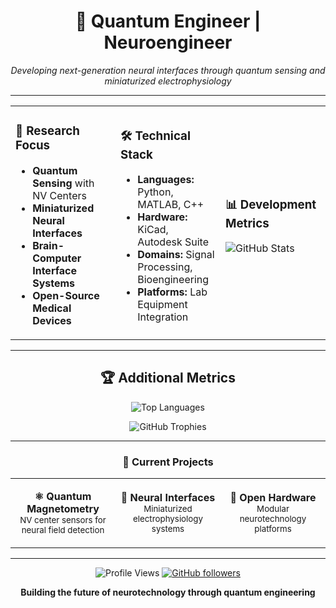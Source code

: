 <div align="center">

# 🧬 Quantum Engineer | Neuroengineer

*Developing next-generation neural interfaces through quantum sensing and miniaturized electrophysiology*

</div>

---

<table>
<tr>
<td width="33%">

### 🔬 Research Focus
- **Quantum Sensing** with NV Centers
- **Miniaturized Neural Interfaces**
- **Brain-Computer Interface Systems**
- **Open-Source Medical Devices**

</td>
<td width="33%">

### 🛠️ Technical Stack
- **Languages:** Python, MATLAB, C++
- **Hardware:** KiCad, Autodesk Suite
- **Domains:** Signal Processing, Bioengineering
- **Platforms:** Lab Equipment Integration

</td>
<td width="33%">

### 📊 Development Metrics

![GitHub Stats](https://github-readme-stats.vercel.app/api?username=abasalt00&show_icons=true&theme=default&hide_border=true&title_color=2563eb&icon_color=3b82f6&text_color=374151&bg_color=ffffff&include_all_commits=true&count_private=false&custom_title=Stats)

</td>
</tr>
</table>

---

<div align="center">

## 🏆 Additional Metrics

![Top Languages](https://github-readme-stats.vercel.app/api/top-langs/?username=abasalt00&layout=compact&theme=default&hide_border=true&title_color=2563eb&text_color=374151&bg_color=ffffff&langs_count=5&custom_title=Languages)

![GitHub Trophies](https://github-profile-trophy.vercel.app/?username=abasalt00&theme=flat&no-frame=true&no-bg=true&margin-w=4&column=4&title=Stars,Followers,Commits,Repositories)

</div>

---

<div align="center">

### 🎯 Current Projects

</div>

<table align="center">
<tr>
<td align="center" width="33%">

**⚛️ Quantum Magnetometry**
<br>
<sub>NV center sensors for neural field detection</sub>

</td>
<td align="center" width="33%">

**🧠 Neural Interfaces**
<br>
<sub>Miniaturized electrophysiology systems</sub>

</td>
<td align="center" width="33%">

**🔧 Open Hardware**
<br>
<sub>Modular neurotechnology platforms</sub>

</td>
</tr>
</table>

---

<div align="center">

![Profile Views](https://komarev.com/ghpvc/?username=abasalt00&color=2563eb&style=flat-square&label=Profile+Views)
[![GitHub followers](https://img.shields.io/github/followers/abasalt00?color=3b82f6&style=flat-square&label=Followers)](https://github.com/abasalt00)

**Building the future of neurotechnology through quantum engineering**

</div>
